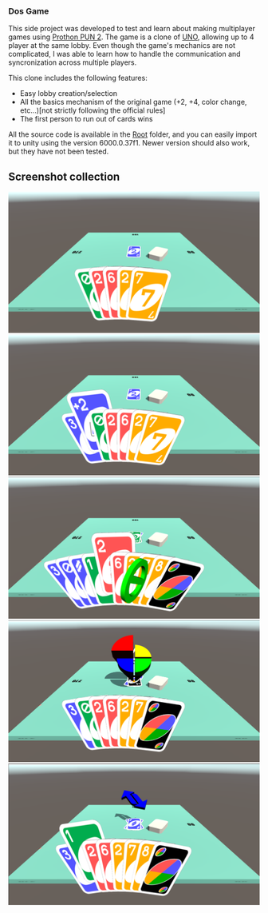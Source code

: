 ### Dos Game

This side project was developed to test and learn about making multiplayer games using [Prothon PUN 2](https://doc.photonengine.com/pun/current/getting-started/pun-intro). The game is a clone of [UNO](https://en.wikipedia.org/wiki/Uno_(card_game)), allowing up to 4 player at the same lobby. Even though the game's mechanics are not complicated, I was able to learn how to handle the communication and syncronization across multiple players.

This clone includes the following features:
 - Easy lobby creation/selection
 - All the basics mechanism of the original game (+2, +4, color change, etc...)[not strictly following the official rules]
 - The first person to run out of cards wins

All the source code is available in the [Root](./) folder, and you can easily import it to unity using the version 6000.0.37f1. Newer version should also work, but they have not been tested.

## Screenshot collection
![Main view](/Assets/Resources/Screenshots/MainView.png)
![Card selected](/Assets/Resources/Screenshots/CardSelected.png)
![Block state](/Assets/Resources/Screenshots/BlockState.png)
![Color selector](/Assets/Resources/Screenshots/ColorSelector.png)
![Reverse](/Assets/Resources/Screenshots/Reverse.png)